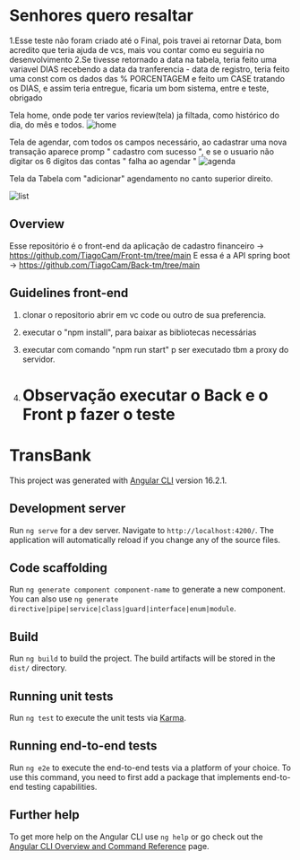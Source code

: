 # Senhores quero resaltar
1.Esse teste não foram criado até o Final, pois travei ai retornar Data, bom acredito que teria ajuda de vcs, mais vou contar como eu seguiria no desenvolvimento 
2.Se tivesse retornado a data na tabela, teria feito uma variavel DIAS recebendo a data da tranferencia - data de registro, teria feito uma const com os dados das % PORCENTAGEM e feito um CASE tratando os DIAS, e assim teria entregue, ficaria um bom sistema, entre e teste, obrigado

Tela home, onde pode ter varios review(tela) ja filtada, como histórico do dia, do mês e todos.
![home](https://github.com/TiagoCam/Front-tm/assets/66811308/173e85a3-f784-4893-a9ef-46a6a6d12b86)


Tela de agendar, com todos os campos necessário, ao cadastrar uma nova transação aparece promp " cadastro com sucesso ", e se o usuario não digitar os 6 digitos das contas " falha ao agendar "
![agenda](https://github.com/TiagoCam/Back-tm/assets/66811308/3775290a-ed83-4e7c-bf6b-ab5a6aee1549)


Tela da Tabela com "adicionar" agendamento no canto superior direito.

![list](https://github.com/TiagoCam/Back-tm/assets/66811308/b205de0b-5022-4106-bcd8-e92dbd3d8425)

## Overview
Esse repositório é o front-end da aplicação de cadastro financeiro -> https://github.com/TiagoCam/Front-tm/tree/main
E essa é a API spring boot -> https://github.com/TiagoCam/Back-tm/tree/main

## Guidelines front-end
1. clonar o repositorio abrir em vc code ou outro de sua preferencia.
2. executar o "npm install", para baixar as bibliotecas necessárias
3. executar com comando "npm run start" p ser executado tbm a proxy do servidor.
  
4. # Observação executar o Back e o Front p fazer o teste






















# TransBank

This project was generated with [Angular CLI](https://github.com/angular/angular-cli) version 16.2.1.

## Development server

Run `ng serve` for a dev server. Navigate to `http://localhost:4200/`. The application will automatically reload if you change any of the source files.

## Code scaffolding

Run `ng generate component component-name` to generate a new component. You can also use `ng generate directive|pipe|service|class|guard|interface|enum|module`.

## Build

Run `ng build` to build the project. The build artifacts will be stored in the `dist/` directory.

## Running unit tests

Run `ng test` to execute the unit tests via [Karma](https://karma-runner.github.io).

## Running end-to-end tests

Run `ng e2e` to execute the end-to-end tests via a platform of your choice. To use this command, you need to first add a package that implements end-to-end testing capabilities.

## Further help

To get more help on the Angular CLI use `ng help` or go check out the [Angular CLI Overview and Command Reference](https://angular.io/cli) page.
